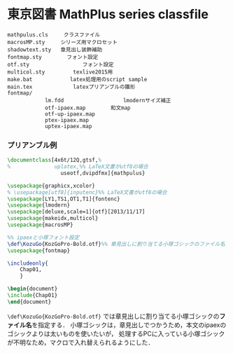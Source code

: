 # 東京図書 MathPlus series classfile
```
mathpulus.cls     クラスファイル
macrosMP.sty     シリーズ用マクロセット
shadowtext.sty   章見出し装飾補助
fontmap.sty        フォント設定
otf.sty                 フォント設定
multicol.sty         texlive2015用
make.bat            latex処理用のscript sample
main.tex             latexプリアンブルの雛形
fontmap/
            lm.fdd                   lmodernサイズ補正
            otf-ipaex.map        和文map
            otf-up-ipaex.map
            ptex-ipaex.map
            uptex-ipaex.map

```


### プリアンブル例

```latex
\documentclass[4x6t/12Q,gtsf,%
%              uplatex,%% LaTeX文書がutf8の場合
                 useotf,dvipdfmx]{mathpulus}

\usepackage{graphicx,xcolor}
% \usepackage[utf8]{inputenc}%% LaTeX文書がutf8の場合
\usepackage[LY1,TS1,OT1,T1]{fontenc}
\usepackage{lmodern}
\usepackage[deluxe,scale=1]{otf}[2013/11/17]
\usepackage{makeidx,multicol}
\usepackage{macrosMP}

%% ipaexと小塚フォント設定
\def\KozuGo{KozGoPro-Bold.otf}%% 章見出しに割り当てる小塚ゴシックのファイル名
\usepackage{fontmap}

\includeonly{
	Chap01,
	}

\begin{document}
\include{Chap01}
\end{document}

```
`\def\KozuGo{KozGoPro-Bold.otf}` では章見出しに割り当てる小塚ゴシックの**ファイル名**を指定する．
小塚ゴシックは，章見出しでつかうため，本文のipaexのゴシックよりは太いものを使いたいが，
処理するPCに入っている小塚ゴシックが不明なため，マクロで入れ替えられるようにした．




